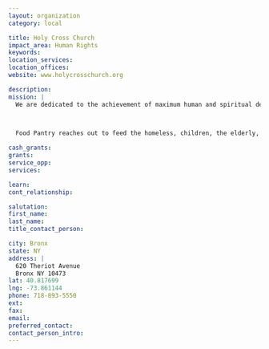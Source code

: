 ```yaml
---
layout: organization
category: local

title: Holy Cross Church
impact_area: Human Rights
keywords: 
location_services: 
location_offices: 
website: www.holycrosschurch.org

description: 
mission: |
  We are dedicated to the achievement of maximum human and spiritual development and dignity of all persons whether active or alienated.

  

  Food Pantry reaches out to feed the homeless, children, the elderly, the disabled, residents of single room occupancy buildings and the working poor and newly arrived immigrants. Our program serves those in need of food regardless of race, religion, age, or sexual orientation. You must live in the area to be eligible.

cash_grants: 
grants: 
service_opp: 
services: 

learn: 
cont_relationship: 

salutation: 
first_name: 
last_name: 
title_contact_person: 

city: Bronx
state: NY
address: |
  620 Theriot Avenue     
  Bronx NY 10473
lat: 40.817699
lng: -73.861144
phone: 718-893-5550
ext: 
fax: 
email: 
preferred_contact: 
contact_person_intro: 
---
```

